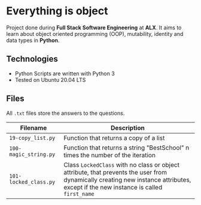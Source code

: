 # Everything is object
Project done during **Full Stack Software Engineering** at **ALX**. It aims to learn about object oriented programming (OOP), mutability, identity and data types in **Python**.

## Technologies
* Python Scripts are written with Python 3
* Tested on Ubuntu 20.04 LTS

## Files

All `.txt` files store the answers to the questions.

| Filename | Description |
| -------- | ----------- |
| `19-copy_list.py` | Function that returns a copy of a list |
| `100-magic_string.py` | Function that returns a string "BestSchool" n times the number of the iteration |
| `101-locked_class.py` | Class `LockedClass` with no class or object attribute, that prevents the user from dynamically creating new instance attributes, except if the new instance is called `first_name` |
